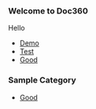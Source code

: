 ### Welcome to Doc360
Hello
- [Demo](demo.md)
- [Test](Test.md)
- [Good](Dark/Good.md)
### Sample Category
- [Good](Dark/Good.md)